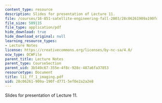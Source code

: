 ```yaml
---
content_type: resource
description: Slides for presentation of Lecture 11.
file: /courses/16-851-satellite-engineering-fall-2003/28c06261909a190fd7715ef0e2a2a2e8_l11_ff_1_imaging.pdf
file_size: 589115
file_type: application/pdf
hide_download: true
hide_download_original: null
learning_resource_types:
- Lecture Notes
license: https://creativecommons.org/licenses/by-nc-sa/4.0/
ocw_type: OCWFile
parent_title: Lecture Notes
parent_type: CourseSection
parent_uid: 3b549c67-355e-4f8c-928c-487a6fa37853
resourcetype: Document
title: l11_ff_1_imaging.pdf
uid: 28c06261-909a-190f-d771-5ef0e2a2a2e8
---
```

Slides for presentation of Lecture 11.